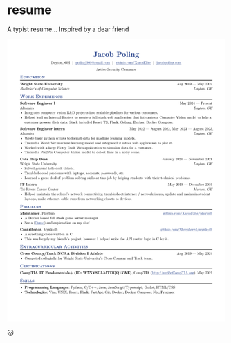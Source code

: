 # resume
A typist resume... Inspired by a dear friend

[![View my Resume!](./preview.png)](./resume.pdf)

:cat:
